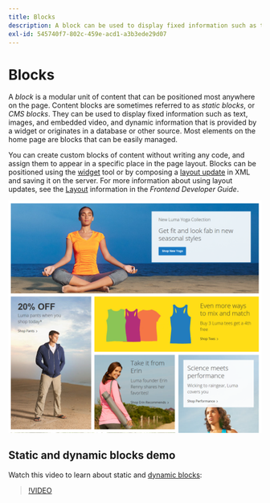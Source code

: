 ```yaml
---
title: Blocks
description: A block can be used to display fixed information such as text, images, and embedded video, and dynamic information.
exl-id: 545740f7-802c-459e-acd1-a3b3ede29d07
---
```

# Blocks

A _block_ is a modular unit of content that can be positioned most anywhere on the page. Content blocks are sometimes referred to as _static blocks_, or _CMS blocks_. They can be used to display fixed information such as text, images, and embedded video, and dynamic information that is provided by a widget or originates in a database or other source. Most elements on the home page are blocks that can be easily managed.

You can create custom blocks of content without writing any code, and assign them to appear in a specific place in the page layout. Blocks can be positioned using the [widget](widget-static-block.md) tool or by composing a [layout update](layout-updates.md) in XML and saving it on the server. For more information about using layout updates, see the [Layout][1] information in the _Frontend Developer Guide_.

![Blocks on the sample storefront home page](./assets/storefront-blocks-home-page.png)<!-- zoom -->

[1]: https://devdocs.magento.com/guides/v2.4/frontend-dev-guide/layouts/layout-overview.html

## Static and dynamic blocks demo

Watch this video to learn about static and [dynamic blocks](dynamic-blocks.md):

>[!VIDEO](https://video.tv.adobe.com/v/343781?quality=12)
